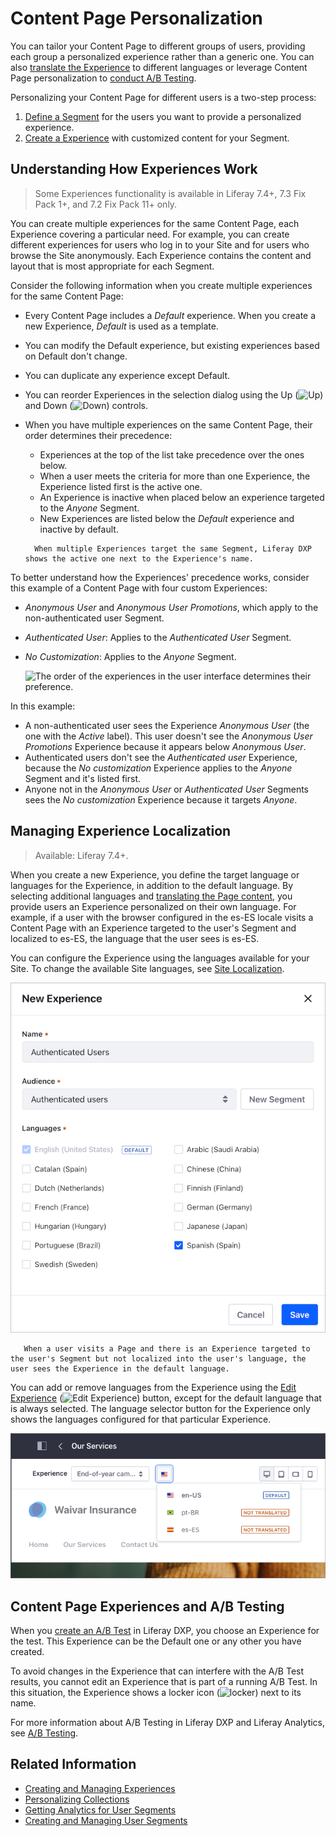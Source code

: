 # Content Page Personalization

You can tailor your Content Page to different groups of users, providing each group a personalized experience rather than a generic one. You can also [translate the Experience](#managing-experience-localization) to different languages or leverage Content Page personalization to [conduct A/B Testing](#content-page-experiences-and-a-b-testing).

Personalizing your Content Page for different users is a two-step process:

1. [Define a Segment](../segmentation/creating-and-managing-user-segments.md) for the users you want to provide a personalized experience.
2. [Create a Experience](#creating-a-new-content-page-experience) with customized content for your Segment.

## Understanding How Experiences Work

> Some Experiences functionality is available in Liferay 7.4+, 7.3 Fix Pack 1+, and 7.2 Fix Pack 11+ only.

You can create multiple experiences for the same Content Page, each Experience covering a particular need. For example, you can create different experiences for users who log in to your Site and for users who browse the Site anonymously. Each Experience contains the content and layout that is most appropriate for each Segment.

Consider the following information when you create multiple experiences for the same Content Page:

- Every Content Page includes a *Default* experience. When you create a new Experience, *Default* is used as a template.
- You can modify the Default experience, but existing experiences based on Default don't change.
- You can duplicate any experience except Default.
- You can reorder Experiences in the selection dialog using the Up (![Up](../../../images/icon-angle-up.png)) and Down (![Down](../../../images/icon-angle-down.png)) controls.
- When you have multiple experiences on the same Content Page, their order determines their precedence:
  
  - Experiences at the top of the list take precedence over the ones below.
  - When a user meets the criteria for more than one Experience, the Experience listed first is the active one.
  - An Experience is inactive when placed below an experience targeted to the *Anyone* Segment.
  - New Experiences are listed below the *Default* experience and inactive by default.
  
  ```tip::
    When multiple Experiences target the same Segment, Liferay DXP shows the active one next to the Experience's name.
  ```

To better understand how the Experiences' precedence works, consider this example of a Content Page with four custom Experiences:

- *Anonymous User* and *Anonymous User Promotions*, which apply to the non-authenticated user Segment.
- *Authenticated User*: Applies to the *Authenticated User* Segment.
- *No Customization*: Applies to the *Anyone* Segment.

  ![The order of the experiences in the user interface determines their preference.](./content-page-personalization/images/06.png)

In this example:

- A non-authenticated user sees the Experience *Anonymous User* (the one with the _Active_ label). This user doesn't see the *Anonymous User Promotions* Experience because it appears below *Anonymous User*.
- Authenticated users don't see the *Authenticated user* Experience, because the *No customization* Experience applies to the *Anyone* Segment and it's listed first.
- Anyone not in the *Anonymous User* or *Authenticated User* Segments sees the *No customization* Experience because it targets *Anyone*.

## Managing Experience Localization

> Available: Liferay 7.4+.

When you create a new Experience, you define the target language or languages for the Experience, in addition to the default language. By selecting additional languages and [translating the Page content](../../../content-authoring-and-management/web-content/translating-web-content/manually-translating-web-content.md), you provide users an Experience personalized on their own language. For example, if a user with the browser configured in the es-ES locale visits a Content Page with an Experience targeted to the user's Segment and localized to es-ES, the language that the user sees is es-ES.

You can configure the Experience using the languages available for your Site. To change the available Site languages, see [Site Localization](../../site-settings/site-localization.md).

![In addition to the default language, you can define additional languages for the Experience.](./content-page-personalization/images/02.png)

```note::
   When a user visits a Page and there is an Experience targeted to the user's Segment but not localized into the user's language, the user sees the Experience in the default language.
```

You can add or remove languages from the Experience using the [Edit Experience](./creating-and-managing-experiences.md#managing-content-page-experiences) (![Edit Experience](../../../images/icon-edit.png)) button, except for the default language that is always selected. The language selector button for the Experience only shows the languages configured for that particular Experience.

  ![The language selector button only shows the languages selected for the Experience.](./content-page-personalization/images/03.png)

## Content Page Experiences and A/B Testing

When you [create an A/B Test](../../optimizing-sites/ab-testing/creating-ab-tests.md) in Liferay DXP, you choose an Experience for the test. This Experience can be the Default one or any other you have created.

To avoid changes in the Experience that can interfere with the A/B Test results, you cannot edit an Experience that is part of a running A/B Test. In this situation, the Experience shows a locker icon (![locker](../../../images/icon-lock.png)) next to its name.

For more information about A/B Testing in Liferay DXP and Liferay Analytics, see [A/B Testing](../../optimizing-sites/ab-testing/ab-testing.md).

## Related Information

- [Creating and Managing Experiences](./creating-and-managing-experiences.md)
- [Personalizing Collections](./personalizing-collections.md)
- [Getting Analytics for User Segments](../segmentation/getting-analytics-for-user-segments.md)
- [Creating and Managing User Segments](../segmentation/creating-and-managing-user-segments.md)
